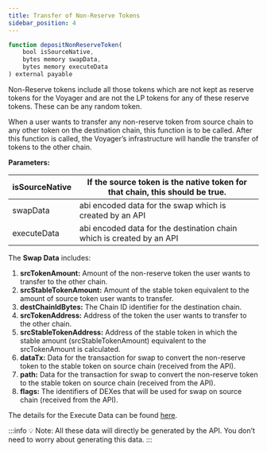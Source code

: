 ```yaml
---
title: Transfer of Non-Reserve Tokens
sidebar_position: 4
---
```


```javascript
function depositNonReserveToken(
    bool isSourceNative,
    bytes memory swapData,
    bytes memory executeData
) external payable
```

Non-Reserve tokens include all those tokens which are not kept as reserve tokens for the Voyager and are not the LP tokens for any of these reserve tokens. These can be any random token. 

When a user wants to transfer any non-reserve token from source chain to any other token on the destination chain, this function is to be called. After this function is called, the Voyager’s infrastructure will handle the transfer of tokens to the other chain.

**Parameters:**

| isSourceNative | If the source token is the native token for that chain, this should be true. |
| --- | --- |
| swapData | abi encoded data for the swap which is created by an API  |
| executeData | abi encoded data for the destination chain which is created by an API |

The **Swap Data** includes: 

1. **srcTokenAmount:** Amount of the non-reserve token the user wants to transfer to the other chain.
2. **srcStableTokenAmount:** Amount of the stable token equivalent to the amount of source token user wants to transfer.
3. **destChainIdBytes:** The Chain ID identifier for the destination chain.
4. **srcTokenAddress:** Address of the token the user wants to transfer to the other chain. 
5. **srcStableTokenAddress:** Address of the stable token in which the stable amount (srcStableTokenAmount) equivalent to the srcTokenAmount is calculated.
6. **dataTx:** Data for the transaction for swap to convert the non-reserve token to the stable token on source chain (received from the API).
7. **path:** Data for the transaction for swap to convert the non-reserve token to the stable token on source chain (received from the API).
8. **flags:** The identifiers of DEXes that will be used for swap on source chain (received from the API).

The details for the Execute Data can be found [here](./transfer-reserve-token#execute-data).

:::info
💡 Note: All these data will directly be generated by the API. You don’t need to worry about generating this data.
:::
